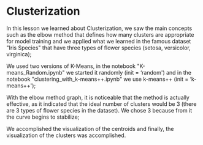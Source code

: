 # Clusterization

In this lesson we learned about Clusterization, we saw the main concepts such as the elbow method that defines how many clusters are appropriate for model training and we applied what we learned in the famous dataset "Iris Species" that have three types of flower species (setosa, versicolor, virginica);

We used two versions of K-Means, in the notebook "K-means_Random.ipynb" we started it randomly (init = ‘random') and in the notebook "clustering_with_k-means++.ipynb" we use k-means++ (init = ‘k-means++');

With the elbow method graph, it is noticeable that the method is actually effective, as it indicated that the ideal number of clusters would be 3 (there are 3 types of flower species in the dataset). We chose 3 because from it the curve begins to stabilize;

We accomplished the visualization of the centroids and finally, the visualization of the clusters was accomplished.
